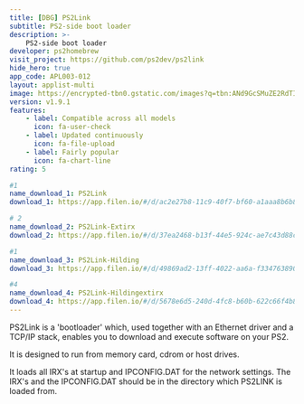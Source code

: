 ```yaml
---
title: [DBG] PS2Link
subtitle: PS2-side boot loader
description: >-
    PS2-side boot loader
developer: ps2homebrew
visit_project: https://github.com/ps2dev/ps2link
hide_hero: true
app_code: APL003-012
layout: applist-multi
image: https://encrypted-tbn0.gstatic.com/images?q=tbn:ANd9GcSMuZE2RdTI1SUgQe-THdtXh2OjbdxH1RtifA&s
version: v1.9.1
features:
    - label: Compatible across all models
      icon: fa-user-check
    - label: Updated continuously
      icon: fa-file-upload
    - label: Fairly popular
      icon: fa-chart-line
rating: 5

#1
name_download_1: PS2Link
download_1: https://app.filen.io/#/d/ac2e27b8-11c9-40f7-bf60-a1aaa8b6b8c8#F2F7KGsXLDfNbWk9t2TdhfKRAtLhu5fK

# 2
name_download_2: PS2Link-Extirx
download_2: https://app.filen.io/#/d/37ea2468-b13f-44e5-924c-ae7c43d88c00#KNUYWwbhMMRcjgvw1iwq6FRaZbfdLm2U

#1
name_download_3: PS2Link-Hilding
download_3: https://app.filen.io/#/d/49869ad2-13ff-4022-aa6a-f3347638906c#eqIG3PtUiFy4gAlg7NDaTEMFvMrZ4cpP

#4
name_download_4: PS2Link-Hildingextirx
download_4: https://app.filen.io/#/d/5678e6d5-240d-4fc8-b60b-622c66f4b8da#JqgbazD2PsEYcUjpPugRvX3IAFIEng6v
---
```


PS2Link is a 'bootloader' which, used together with an Ethernet driver and a TCP/IP stack, enables you to download and execute software on your PS2.

It is designed to run from memory card, cdrom or host drives.

It loads all IRX's at startup and IPCONFIG.DAT for the network settings. The IRX's and the IPCONFIG.DAT should be in the directory which PS2LINK is loaded from.
